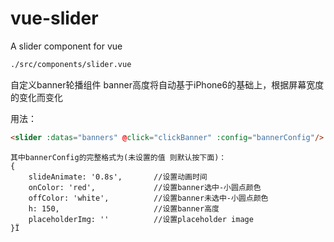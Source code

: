 # vue-slider
A slider component for vue

```bash
./src/components/slider.vue
```

自定义banner轮播组件
banner高度将自动基于iPhone6的基础上，根据屏幕宽度的变化而变化

用法：
```html
<slider :datas="banners" @click="clickBanner" :config="bannerConfig"/>
```
```
其中bannerConfig的完整格式为(未设置的值 则默认按下面)：
{
    slideAnimate: '0.8s',       //设置动画时间
    onColor: 'red',             //设置banner选中-小圆点颜色
    offColor: 'white',          //设置banner未选中-小圆点颜色
    h: 150,                     //设置banner高度
    placeholderImg: ''          //设置placeholder image
}Ï
```

